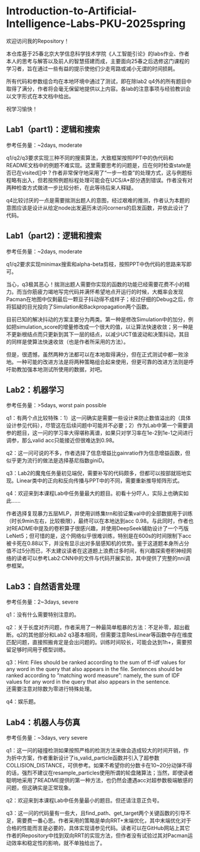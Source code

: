 # Introduction-to-Artificial-Intelligence-Labs-PKU-2025spring

欢迎访问我的Repository！  

本仓库基于25春北京大学信息科学技术学院《人工智能引论》的labs作业、作者本人的思考与解答以及前人的智慧搭建而成，主要面向25春之后选修这门课程的学习者，旨在通过一些有益的提示使他们少走弯路或减小无谓的时间损耗。  

所有代码和参数组合均在本地环境中通过了测试，即在除lab2 q4外的所有题目中取得了满分，作者将会毫无保留地提供以上内容。各lab的注意事项与经验教训会以文字形式在本文档中给出。  

祝学习愉快！

## Lab1（part1)：逻辑和搜索

参考任务量：~2days, moderate

q1/q2/q3要求实现三种不同的搜索算法，大致框架按照PPT中的伪代码和README文档中的例题不难实现。这里需要思考的问题是，应在何时检查state是否已在visited[]中？作者非常保守地采用了“一步一检查”的处理方式，这与例题标程略有出入，但若按照例题标程处理可能会在UCS/A*部分遇到错误。作者没有对两种检查方式做进一步比较分析，在此等待后来人释疑。

q4比较讨厌的一点是需要揣测出题人的意图，经过艰难的推测，作者认为本题的意图应该是设计从给定node出发遍历未访问corners的启发函数，并依此设计了代码。

## Lab1（part2)：逻辑和搜索

参考任务量：~2days, moderate

q1/q2要求实现minimax搜索和alpha-beta剪枝，按照PPT中伪代码的思路来写即可。  

当心，q3极其恶心！揣测出题人需要你实现的函数的功能已经需要花费不小的精力。而当你筋疲力竭地写完代码并满怀希望地点开运行的时候，大概率会发现Pacman在地图中仅剩最后一颗豆子抖动得不成样子；经过仔细的Debug之后，你将狐疑的目光投向了Simulation和Backpropagation两个函数。  

目前已知的解决抖动的方案主要分为两类。第一种是修改Simulation中的加分，例如把simulation_score的增量修改成一个很大的值，以让算法快速收敛；另一种是不更新根结点而只更新到其下一层的结点，以减少UCT值波动和决策抖动，其目的同样是使算法快速收敛（也是作者所采用的方法）。  

但是，很遗憾，虽然两种方法都可以在本地取得满分，但在正式测试中都一败涂地。一种可能的改进方法是将两种策略组合起来使用，但更可靠的改进方法则是呼吁助教加强本地测试所使用的数据，对吧。

## Lab2：机器学习  

参考任务量：>5days, worst pain possible  

q1：有两个点比较特殊：1）这一问确实是需要一些设计来防止数值溢出的（具体设计参见代码），尽管这在后续问题中可能并不必要；2）作为Lab中第一个需要调参的题目，这一问的学习率大得堪称离谱，如果只对学习率在1e-2到1e-1之间进行调参，那么valid acc只能接近但很难达到0.98。  

q2：这一问可说的不多，作者选择了信息增益比gainratio作为信息增益函数，但似乎更为流行的做法是选择基尼指数giniD。

q3：Lab2的魔鬼任务量初见端倪，需要补写的代码颇多，但都可以按部就班地实现。Linear类中的正向和反向传播与PPT中的不同，需要重新推导矩阵形式。  

q4：欢迎来到本课程Lab中任务量最大的题目。初看十分吓人，实际上也确实如此......  

作者选择复现暴力五层MLP，并使用训练集trn和验证集val中的全部数据用于训练（时长9min左右，比较极限），最终可以在本地达到acc 0.98。与此同时，作者也对README中提及的卷积算子很感兴趣，并使用DeepSeek辅助设计了一个丐版LeNet5；但可惜的是，这个网络似乎很难训练，特别是在600s的时间限制下acc被卡死在0.88以下，并没有显示出对多层感知机的优势。鉴于这道题本身所占分值不过5分而已，不太建议读者在这道题上浪费过多时间，有兴趣探索卷积神经网络的读者可以参考Lab2:CNN中的文件与代码开展实验，其中提供了完整的nni调参框架。

## Lab3：自然语言处理

参考任务量：2~3days, severe

q1：没有什么需要特别注意的。

q2：关于长度对齐问题，作者采用了一种最简单粗暴的方法：不足补零，超出截断。q2的其他部分和Lab2 q3基本相同，但需要注意ResLinear等函数中存在维度匹配问题，直接照搬肯定是会出问题的。训练时间较长，可能会达到1h+，需要预留足够时间用于模型训练。

q3：Hint: Files should be ranked according to the sum of tf-idf values for any word in the query that also appears in the file. Sentences should be ranked according to “matching word measure”: namely, the sum of IDF values for any word in the query that also appears in the sentence.  
还需要注意对除数为零进行特殊处理。

q4：娱乐题。  

## Lab4：机器人与仿真  

参考任务量：~3days, very severe  

q1：这一问的碰撞检测如果按照严格的检测方法来做会造成较大的时间开销，作为折中方案，作者重新设计了is_valid_particle函数并引入了超参数COLLISION_DISTANCE，可供参考。如果不希望你的分数卡在10~20分动弹不得的话，强烈不建议在resample_particles使用所谓的轮盘赌算法；当然，即使读者聪明地采用了README提供的第一种方法，也仍然会遭遇acc对超参数极端敏感的问题，但这确实是正常现象。  

q2：欢迎来到本课程Lab中任务量最小的题目。但还请注意正负号。  

q3：这一问的代码量有一些大，且find_path、get_target两个关键函数的引导不足，需要费一番心思。作者采用的策略是单向RRT+末端优化，其中末端优化对于合格的性能而言是必要的，具体实现请参见代码。读者可以在GitHub网站上其它作者的Repository中找到双向RRT的实现方法，但作者没有试验过其对Pacman运动效率和稳定性的影响，就不单独给出了。
